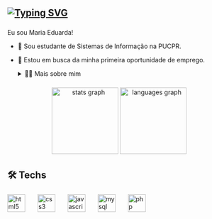 <h2><a href="https://git.io/typing-svg"><img src="https://readme-typing-svg.demolab.com?font=Poppins&size=30&duration=2500&pause=1000&color=F7F7F7&random=false&width=435&lines=Olá!+😺" alt="Typing SVG" /></a></h2>


###

Eu sou Maria Eduarda!
- 🏫 Sou estudante de Sistemas de Informação na PUCPR. 
- 🔭 Estou em busca da minha primeira oportunidade de emprego.
  <details>
  <summary>👩‍💻 Mais sobre mim</summary>

  - 💬 Tenho 18 anos e estou cursando o 3° período. Tive meu primeiro contato com a programação no 1° período da faculdade, e desde então venho me apaixonando cada vez mais pela área.
    Gosto de estudar tanto o front-end quanto o back-end, mas decidi focar no front por enquanto.

  - 🫰 Amo ler livros, meu gênero favorito provavelmente é fantasia, mas também adoro vários outros, e também mnagás, manhwas, etc (mas confesso que tenho preguiça de ler esses 
    últimos). Também amo animes, treinar e passear :) 
     
</details>
</p>

###

<div align="center">
  <img src="https://github-readme-stats.vercel.app/api?username=dudatt&hide_title=false&hide_rank=false&show_icons=true&include_all_commits=true&count_private=true&disable_animations=false&theme=dracula&locale=en&hide_border=false" height="150" alt="stats graph"  />
  <img src="https://github-readme-stats.vercel.app/api/top-langs?username=dudatt&locale=en&hide_title=false&layout=compact&card_width=320&langs_count=5&theme=dracula&hide_border=false" height="150" alt="languages graph"  />
</div>

###

<h2 align="left">🛠️ Techs</h2>

###

<div align="left">
  <img src="https://cdn.jsdelivr.net/gh/devicons/devicon/icons/html5/html5-original.svg" height="40" alt="html5 logo"  />
  <img width="20" />
  <img src="https://cdn.jsdelivr.net/gh/devicons/devicon/icons/css3/css3-original.svg" height="40" alt="css3 logo"  />
  <img width="20" />
  <img src="https://cdn.jsdelivr.net/gh/devicons/devicon/icons/javascript/javascript-original.svg" height="40" alt="javascript logo"  />
  <img width="20" />
  <img src="https://cdn.jsdelivr.net/gh/devicons/devicon/icons/mysql/mysql-original.svg" height="40" alt="mysql logo"  />
  <img width="20" />
  <img src="https://cdn.jsdelivr.net/gh/devicons/devicon/icons/php/php-original.svg" height="40" alt="php logo"  />
</div>
